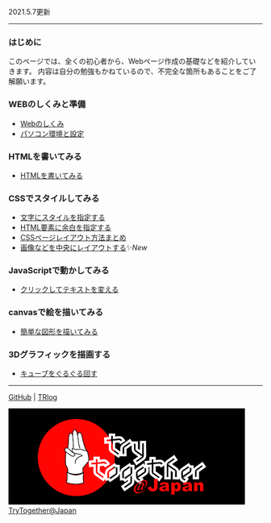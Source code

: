 2021.5.7更新

---


### はじめに
このページでは、全くの初心者から、Webページ作成の基礎などを紹介していきます。
内容は自分の勉強もかねているので、不完全な箇所もあることをご了解願います。

### WEBのしくみと準備
- [Webのしくみ](docs/shikumi.html) 
- [パソコン環境と設定](docs/setting.html) 

### HTMLを書いてみる
- [HTMLを書いてみる](docs/html_is.html) 

### CSSでスタイルしてみる
- [文字にスタイルを指定する](docs/css_text.html) 
- [HTML要素に余白を指定する](docs/css_boxmodel.html) 
- [CSSページレイアウト方法まとめ ](docs/css_layout.html) 
- [画像などを中央にレイアウトする](docs/css_layout02.html)✨*New*

### JavaScriptで動かしてみる
- [クリックしてテキストを変える](docs/js_change_text.html) 

### canvasで絵を描いてみる
- [簡単な図形を描いてみる](docs/canvas_draw.html) 

### 3Dグラフィックを描画する
- [キューブをぐるぐる回す](docs/cube.html) 




---

[GitHub](https://github.com/TTS2141/imository) | 
[TRlog](https://tts2141.github.io/blog/)  

![TryTogether@Japan](/images/TryTogetherAtJapanLogo.png)
[TryTogether@Japan](https://trytogetheratjapan.org/)

